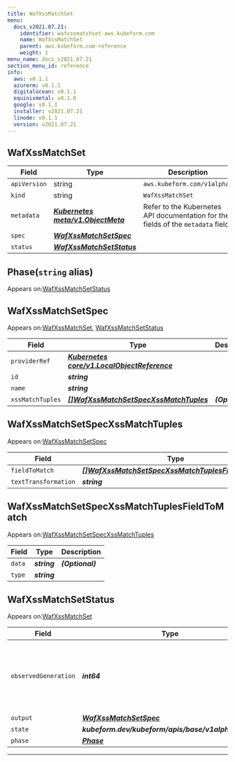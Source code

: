```yaml
---
title: WafXssMatchSet
menu:
  docs_v2021.07.21:
    identifier: wafxssmatchset-aws.kubeform.com
    name: WafXssMatchSet
    parent: aws.kubeform.com-reference
    weight: 1
menu_name: docs_v2021.07.21
section_menu_id: reference
info:
  aws: v0.1.1
  azurerm: v0.1.1
  digitalocean: v0.1.1
  equinixmetal: v0.1.0
  google: v0.1.1
  installer: v2021.07.21
  linode: v0.1.1
  version: v2021.07.21
---
```


## WafXssMatchSet
| Field | Type | Description |
| ------ | ----- | ----------- |
| `apiVersion` | string | `aws.kubeform.com/v1alpha1` |
|    `kind` | string | `WafXssMatchSet` |
| `metadata` | ***[Kubernetes meta/v1.ObjectMeta](https://v1-18.docs.kubernetes.io/docs/reference/generated/kubernetes-api/v1.18/#objectmeta-v1-meta)***|Refer to the Kubernetes API documentation for the fields of the `metadata` field.|
| `spec` | ***[WafXssMatchSetSpec](#wafxssmatchsetspec)***||
| `status` | ***[WafXssMatchSetStatus](#wafxssmatchsetstatus)***||
## Phase(`string` alias)

Appears on:[WafXssMatchSetStatus](#wafxssmatchsetstatus)

## WafXssMatchSetSpec

Appears on:[WafXssMatchSet](#wafxssmatchset), [WafXssMatchSetStatus](#wafxssmatchsetstatus)

| Field | Type | Description |
| ------ | ----- | ----------- |
| `providerRef` | ***[Kubernetes core/v1.LocalObjectReference](https://v1-18.docs.kubernetes.io/docs/reference/generated/kubernetes-api/v1.18/#localobjectreference-v1-core)***||
| `id` | ***string***||
| `name` | ***string***||
| `xssMatchTuples` | ***[[]WafXssMatchSetSpecXssMatchTuples](#wafxssmatchsetspecxssmatchtuples)***| ***(Optional)*** |
## WafXssMatchSetSpecXssMatchTuples

Appears on:[WafXssMatchSetSpec](#wafxssmatchsetspec)

| Field | Type | Description |
| ------ | ----- | ----------- |
| `fieldToMatch` | ***[[]WafXssMatchSetSpecXssMatchTuplesFieldToMatch](#wafxssmatchsetspecxssmatchtuplesfieldtomatch)***||
| `textTransformation` | ***string***||
## WafXssMatchSetSpecXssMatchTuplesFieldToMatch

Appears on:[WafXssMatchSetSpecXssMatchTuples](#wafxssmatchsetspecxssmatchtuples)

| Field | Type | Description |
| ------ | ----- | ----------- |
| `data` | ***string***| ***(Optional)*** |
| `type` | ***string***||
## WafXssMatchSetStatus

Appears on:[WafXssMatchSet](#wafxssmatchset)

| Field | Type | Description |
| ------ | ----- | ----------- |
| `observedGeneration` | ***int64***| ***(Optional)*** Resource generation, which is updated on mutation by the API Server.|
| `output` | ***[WafXssMatchSetSpec](#wafxssmatchsetspec)***| ***(Optional)*** |
| `state` | ***kubeform.dev/kubeform/apis/base/v1alpha1.State***| ***(Optional)*** |
| `phase` | ***[Phase](#phase)***| ***(Optional)*** |
---
